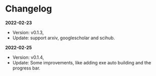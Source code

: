 # Changelog

**2022-02-23**

- Version: v0.1.3,
- Update: support arxiv, googlescholar and scihub.

**2022-02-25**

- Version: v0.1.4,
- Update: Some improvements, like adding exe auto building and the progress bar.